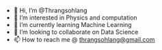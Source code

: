 - 👋 Hi, I’m @Thrangsohlang
- 👀 I’m interested in Physics and computation
- 🌱 I’m currently learning Machine Learning
- 💞️ I’m looking to collaborate on Data Science
- 📫 How to reach me @ thrangsohlang@gmail.com

<!---
Thrangsohlang/Thrangsohlang is a ✨ special ✨ repository because its `README.md` (this file) appears on your GitHub profile.
You can click the Preview link to take a look at your changes.
--->
